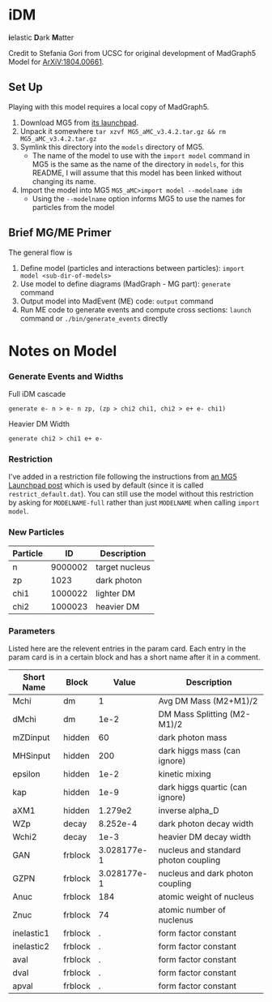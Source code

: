 # iDM
**i**elastic **D**ark **M**atter

Credit to Stefania Gori from UCSC for original development of MadGraph5 Model
for [ArXiV:1804.00661](https://arxiv.org/abs/1804.00661).

## Set Up
Playing with this model requires a local copy of MadGraph5.
1. Download MG5 from [its launchpad](https://launchpad.net/mg5amcnlo).
2. Unpack it somewhere `tar xzvf MG5_aMC_v3.4.2.tar.gz && rm MG5_aMC_v3.4.2.tar.gz`
3. Symlink this directory into the `models` directory of MG5.
    - The name of the model to use with the `import model` command in MG5
      is the same as the name of the directory in `models`, for this README,
      I will assume that this model has been linked without changing its name.
4. Import the model into MG5 `MG5_aMC>import model --modelname idm`
    - Using the `--modelname` option informs MG5 to use the names for particles
      from the model

## Brief MG/ME Primer
The general flow is
1. Define model (particles and interactions between particles): `import model <sub-dir-of-models>`
2. Use model to define diagrams (MadGraph - MG part): `generate` command
3. Output model into MadEvent (ME) code: `output` command
4. Run ME code to generate events and compute cross sections: 
   `launch` command or `./bin/generate_events` directly

# Notes on Model

### Generate Events and Widths
Full iDM cascade
```
generate e- n > e- n zp, (zp > chi2 chi1, chi2 > e+ e- chi1)
```
Heavier DM Width
```
generate chi2 > chi1 e+ e-
```

### Restriction
I've added in a restriction file following the instructions from
[an MG5 Launchpad post](https://answers.launchpad.net/mg5amcnlo/+faq/2312)
which is used by default (since it is called `restrict_default.dat`).
You can still use the model without this restriction by asking for 
`MODELNAME-full` rather than just `MODELNAME` when calling `import model`.

### New Particles
Particle | ID      | Description
---------|---------|---------------
n        | 9000002 | target nucleus
zp       | 1023    | dark photon
chi1     | 1000022 | lighter DM
chi2     | 1000023 | heavier DM

### Parameters
Listed here are the relevent entries in the param card.
Each entry in the param card is in a certain block and has
a short name after it in a comment.

Short Name | Block | Value | Description
-----------|---|-------|-------------
Mchi | dm | 1 | Avg DM Mass (M2+M1)/2
dMchi | dm |1e-2 | DM Mass Splitting (M2-M1)/2
mZDinput | hidden | 60 | dark photon mass
MHSinput | hidden | 200 | dark higgs mass (can ignore)
epsilon | hidden | 1e-2 | kinetic mixing
kap | hidden | 1e-9 | dark higgs quartic (can ignore)
aXM1 | hidden | 1.279e2 | inverse alpha\_D
WZp | decay | 8.252e-4 | dark photon decay width
Wchi2 | decay | 1e-3 | heavier DM decay width
GAN | frblock | 3.028177e-1 | nucleus and standard photon coupling
GZPN | frblock | 3.028177e-1 | nucleus and dark photon coupling
Anuc | frblock | 184 | atomic weight of nucleus
Znuc | frblock | 74 | atomic number of nuclenus
inelastic1 | frblock | . | form factor constant
inelastic2 | frblock | . | form factor constant
aval | frblock | . | form factor constant
dval | frblock | . | form factor constant
apval | frblock | . | form factor constant

